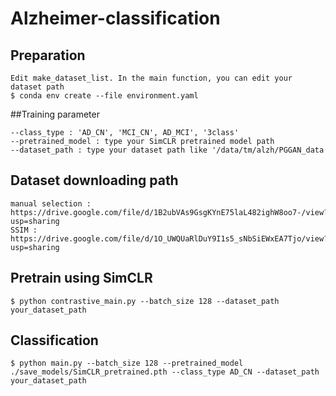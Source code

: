 # Alzheimer-classification


## Preparation
```
Edit make_dataset_list. In the main function, you can edit your dataset path
$ conda env create --file environment.yaml
```
##Training parameter
```
--class_type : 'AD_CN', 'MCI_CN', AD_MCI', '3class'
--pretrained_model : type your SimCLR pretrained model path
--dataset_path : type your dataset path like '/data/tm/alzh/PGGAN_data
```
## Dataset downloading path
```
manual selection : https://drive.google.com/file/d/1B2ubVAs9GsgKYnE75laL482ighW8oo7-/view?usp=sharing
SSIM : https://drive.google.com/file/d/1O_UWQUaRlDuY9I1s5_sNbSiEWxEA7Tjo/view?usp=sharing
```

## Pretrain using SimCLR
```
$ python contrastive_main.py --batch_size 128 --dataset_path your_dataset_path
```

## Classification
```
$ python main.py --batch_size 128 --pretrained_model ./save_models/SimCLR_pretrained.pth --class_type AD_CN --dataset_path your_dataset_path
```
